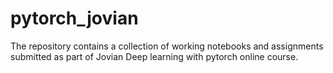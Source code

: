 # pytorch_jovian
The repository contains a collection of working notebooks and assignments submitted as part of Jovian Deep learning with pytorch online course.
